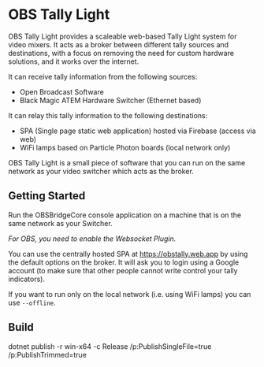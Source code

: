# OBS Tally Light

OBS Tally Light provides a scaleable web-based Tally Light system for video mixers. It acts as a broker between different tally sources and destinations, with a focus on removing the need for custom hardware solutions, and it works over the internet.

It can receive tally information from the following sources:

- Open Broadcast Software
- Black Magic ATEM Hardware Switcher (Ethernet based)

It can relay this tally information to the following destinations:

- SPA (Single page static web application) hosted via Firebase (access via web)
- WiFi lamps based on Particle Photon boards (local network only)

OBS Tally Light is a small piece of software that you can run on the same network as your video switcher which acts as the broker.

## Getting Started

Run the OBSBridgeCore console application on a machine that is on the same network as your Switcher.

*For OBS, you need to enable the Websocket Plugin.*

You can use the centrally hosted SPA at https://obstally.web.app by using the default options on the broker. It will ask you to login using a Google account (to make sure that other people cannot write control your tally indicators).

If you want to run only on the local network (i.e. using WiFi lamps) you can use `--offline`.

## Build

dotnet publish -r win-x64 -c Release /p:PublishSingleFile=true /p:PublishTrimmed=true
